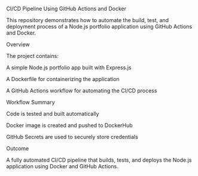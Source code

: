CI/CD Pipeline Using GitHub Actions and Docker

This repository demonstrates how to automate the build, test, and deployment process of a Node.js portfolio application using GitHub Actions and Docker.

Overview

The project contains:

A simple Node.js portfolio app built with Express.js

A Dockerfile for containerizing the application

A GitHub Actions workflow for automating the CI/CD process

Workflow Summary

Code is tested and built automatically

Docker image is created and pushed to DockerHub

GitHub Secrets are used to securely store credentials

Outcome

A fully automated CI/CD pipeline that builds, tests, and deploys the Node.js application using Docker and GitHub Actions.